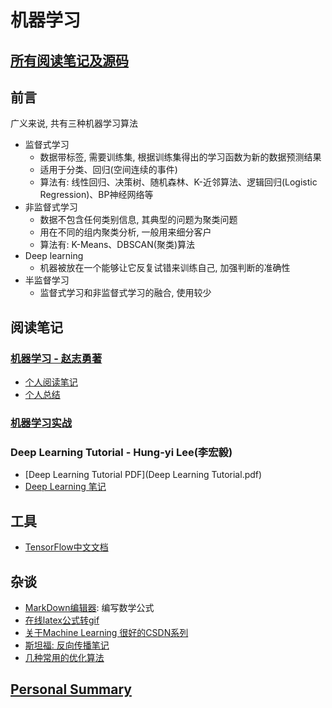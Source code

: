 # 机器学习

## [所有阅读笔记及源码](https://github.com/shanwenhao1/Machine-Learning.git)

## 前言
广义来说, 共有三种机器学习算法
- 监督式学习
    - 数据带标签, 需要训练集, 根据训练集得出的学习函数为新的数据预测结果
    - 适用于分类、回归(空间连续的事件)
    - 算法有: 线性回归、决策树、随机森林、K-近邻算法、逻辑回归(Logistic Regression)、BP神经网络等
- 非监督式学习
    - 数据不包含任何类别信息, 其典型的问题为聚类问题
    - 用在不同的组内聚类分析, 一般用来细分客户
    - 算法有: K-Means、DBSCAN(聚类)算法
- Deep learning
    - 机器被放在一个能够让它反复试错来训练自己, 加强判断的准确性
- 半监督学习
    - 监督式学习和非监督式学习的融合, 使用较少
    
    
## 阅读笔记

### [机器学习 - 赵志勇著](https://github.com/zhaozhiyong19890102/Python-Machine-Learning-Algorithm)
- [个人阅读笔记](PythonMachineLearning/ReadNote.md)
- [个人总结](PythonMachineLearning/ChapterNote/Personal%20Summary.md)

### [机器学习实战](https://github.com/pbharrin/machinelearninginaction)

### Deep Learning Tutorial - Hung-yi Lee(李宏毅)

- [Deep Learning Tutorial PDF](Deep Learning Tutorial.pdf)
- [Deep Learning 笔记](DeepLearningTutorial/Deep%20Learning.md)

## 工具
- [TensorFlow中文文档](http://www.tensorfly.cn/tfdoc/get_started/introduction.html)


## 杂谈
- [MarkDown编辑器](https://typora.io/): 编写数学公式
- [在线latex公式转gif](https://www.codecogs.com/latex/eqneditor.php)
- [关于Machine Learning 很好的CSDN系列](https://blog.csdn.net/itplus)
- [斯坦福: 反向传播笔记](Stanford%20Backprop%20Note.pdf)
- [几种常用的优化算法](https://www.cnblogs.com/shixiangwan/p/7532830.html)


## [Personal Summary](Personal%20Summary.md)